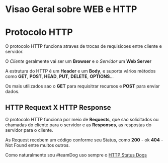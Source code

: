 
# Visao Geral sobre WEB e HTTP

# Protocolo HTTP

O protocolo HTTP funciona atraves de trocas de requisicoes entre cliente e servidor.

O *Cliente* geralmente vai ser um **Browser** e o *Servidor* um **Web Server**

A estrutura do HTTP é um **Header** e um **Body**, e suporta vários métodos como **GET**, **POST**, **HEAD**, **PUT**, **DELETE**, **OPTIONS**...

Os mais utilizados sao o **GET** para requisitrar recursos e **POST** para enviar dados.

## HTTP Requext X HTTP Response

O protocolo HTTP funciona por meio de **Requests**, que sao solicitados ou chamadas do cliente para o servidor e as **Responses**, as respostas do servidor para o cliente.

As Request recebem um código conforme seu Status, como **200** - ok **404** - Not Found entre muitos outros.

Como naturalmente sou #teamDog uso sempre o [HTTP Status Dogs](https://http.dog/)


